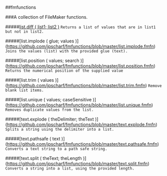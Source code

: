 ##fmfunctions

###A collection of FileMaker functions.

#####[list.diff ( list1; list2 )](https://github.com/jpscharf/fmfunctions/blob/master/list.diff.fmfn)
`Returns a list of values that are in list1 but not in list2.`

#####[list.implode ( glue; values )] (https://github.com/jpscharf/fmfunctions/blob/master/list.implode.fmfn)
`Joins the values (list) with the provided glue (text).`

#####[list.position ( values; search )] (https://github.com/jpscharf/fmfunctions/blob/master/list.position.fmfn)
`Returns the numerical position of the supplied value`

#####[list.trim ( values )] (https://github.com/jpscharf/fmfunctions/blob/master/list.trim.fmfn)
`Remove blank list items.`

#####[list.unique ( values; caseSensitive )] (https://github.com/jpscharf/fmfunctions/blob/master/list.unique.fmfn)
`Removes duplicate values from the list.`

#####[text.explode ( theDelimiter; theText )] (https://github.com/jpscharf/fmfunctions/blob/master/text.explode.fmfn)
`Splits a string using the delimiter into a list.`

#####[text.pathsafe ( text )] (https://github.com/jpscharf/fmfunctions/blob/master/text.pathsafe.fmfn)
`Converts a text string to a path safe string.`

#####[text.split ( theText; theLength )] (https://github.com/jpscharf/fmfunctions/blob/master/text.split.fmfn)
`Converts a string into a list, using the provided length.`
